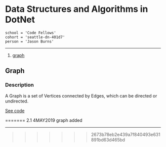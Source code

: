 # Data Structures and Algorithms in DotNet
```
school = 'Code Fellows'
cohort = 'seattle-dn-401d7'
person = 'Jason Burns'
```
------------------------------



<!-- <a id="contents"></a>

### Contents <br> -->

<!-- ##### Data Structures <br>

1. [single_linked_list](#single_linked_list)

##### Sorts <br>

1. [selection_sort](#selection_sort) -->

<!-- #### Algorithms/Challenges

1. [binary_search](#binary_search)

1. [FifoAnimalShelter](#FifoAnimalShelter)

1. [FizzBuzzTree](#FizzBuzzTree)

1. [LinkedListMerge](#LLMerge)

1. [MultiBracketValidation](#MultiBracketValidation)

1. [QueueWithStacks](#QueueWithStacks)

#### Data Structures

1. [singly_linked_list](#singly_linked_list)

1. [BinaryTree](#BinaryTree)

1. [stack_queue](#stack_queue) -->

1. [graph](#graph)


<!-- ------------------------------

<a id="binary_search"></a>

## Binary Search

### Description
Binary search on an array/list of sorted values, also known as half-interval search.
It repeatedly narrows an array by half to the left or right based on weather or not he middle point is higher, lower than the search key, until the key is found or not.

[See code](https://github.com/jasonb315/data-structures-and-algorithms-dn/tree/master/Challenges/BinarySearch)

<a id="FifoAnimalShelter"></a>

## Fifo Animal Shelter

### Description
Animal Shelter class that takes in cat and dog objects. A visitor(CLI) can adopt/dedopt a cat or dog.

[See code](https://github.com/jasonb315/data-structures-and-algorithms-dn/tree/master/Challenges/FifoAnimalShelter)

<a id="FizzBuzzTree"></a>

## Fizz Buzz Tree

### Description
Method which takes in a tree of int values, and replaces values with fizz, buzz, or fizzbuzz.

[See code](https://github.com/jasonb315/data-structures-and-algorithms-dn/tree/master/Challenges/FizzBuzzTree)

<a id="LLMerge"></a>

## Linked List Merge

### Description
Given two linked lists, zip them together.

[See code](https://github.com/jasonb315/data-structures-and-algorithms-dn/tree/master/Challenges/LLMerge)

<a id="MultiBracketValidation"></a>

## Multi Bracket Validation

### Description
Take a string as its only argument, and should return a boolean representing whether or not the brackets in the string are balanced.

[See code](https://github.com/jasonb315/data-structures-and-algorithms-dn/tree/master/Challenges/MultiBracketValidation)

<a id="QueueWithStacks"></a>

## Queue With Stacks

### Description
PseudoQueue class: a Queue made with two stacks.

[See code](https://github.com/jasonb315/data-structures-and-algorithms-dn/tree/master/Challenges/QueueWithStacks)



-----------------------------------------------------------
<a id="singly_linked_list"></a>

## Singly Linked List

### Description
In computer science, a linked list is a linear collection of data elements, whose order is not given by their physical placement in memory.

[See code](https://github.com/jasonb315/data-structures-and-algorithms-dn/tree/master/DataStructures/LinkedList)

<a id="BinaryTree"></a>

## Binary Tree

### Description
tree data structure in which each node has at most two children

[See code](https://github.com/jasonb315/data-structures-and-algorithms-dn/tree/master/DataStructures/BinaryTree)

<a id="stack_queue"></a>

## Stack & Queue

### Description
Stacks are like lunchtrays (FILO), and queues are like waiting lines(FIFO).

[See code](https://github.com/jasonb315/data-structures-and-algorithms-dn/tree/master/DataStructures/StacksAndQueues) -->

<a id="stack_queue"></a>

## Graph

### Description
A Graph is a set of Vertices connected by Edges, which can be directed or undirected.

[See code](https://github.com/jasonb315/data-structures-and-algorithms-dn/tree/master/DataStructures/MyGraph)

<!--
![name](https://github.com/jasonb315/data-structures-and-algorithms-dn/blob/master/assets/[name].jpg)
-->

<!-- ------------------------------

## Change Log

1.0 20MAR2019 readme setup

1.1 21MAR2019 binary search added

1.2 25MAR2019 singly linked list added

1.3 29MAR2019 linked list merge

1.4 1APR2019 stack and queue

2.0 13APR2019 *readme overhaul*

<<<<<<< HEAD
------------------------------ -->
=======
2.1 4MAY2019 graph added

------------------------------
>>>>>>> 2673b78eb2e439a7f840493e631891bd63d465bd

<!-- ## Thankyou

Wikipedia

Stack Overflow

Dan, and Ian. -->

<!-- 
## Methods

| Method | Summary | Big O Time | Big O Space | Example | 
| :----------- | :----------- | :-------------: | :-------------: | :----------- |
| Insert | Adds a new `Node` to the `Linked List` | O(1) | O(1) | myList.Insert(99) |
| Includes | Takes in a value and returns a boolean depending on if the value is in the `LinkedList` | O(n) | O(1) | myList.Includes(99) |
| Print | Prints the `Linked List` to the console | O(n) | O(1) | myList.Print() | -->